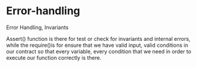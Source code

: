 # Error-handling
Error Handling, Invariants


Assert() function is there for test or check for invariants and internal errors, while the require()is for ensure that 
we have valid input, valid conditions in our contract so that every variable, every condition that we need in order to execute our function correctly is there.
